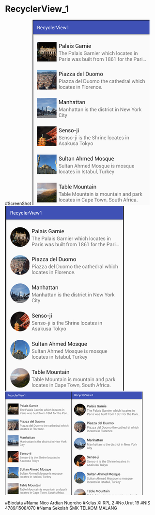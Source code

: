 # RecyclerView_1
#ScreenShot
![ScreenShot](https://github.com/NicoAN42/RecyclerView_1/blob/master/1.PNG "")
![ScreenShot](https://github.com/NicoAN42/RecyclerView_1/blob/master/2.PNG "")
![ScreenShot](https://github.com/NicoAN42/RecyclerView_1/blob/master/3.png "")



#Biodata
#Nama
  Nico Ardian Nugroho
#Kelas
  XI RPL 2
#No.Urut
  19
#NIS
  4789/1508/070
#Nama Sekolah
  SMK TELKOM MALANG
